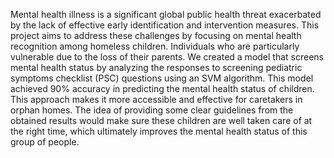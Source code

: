 Mental health illness is a significant global public
health threat exacerbated by the lack of effective early
identification and intervention measures. This project aims to
address these challenges by focusing on mental health
recognition among homeless children. Individuals who are
particularly vulnerable due to the loss of their parents. We
created a model that screens mental health status by analyzing
the responses to screening pediatric symptoms checklist (PSC)
questions using an SVM algorithm. This model achieved 90%
accuracy in predicting the mental health status of children. This
approach makes it more accessible and effective for caretakers
in orphan homes. The idea of providing some clear guidelines
from the obtained results would make sure these children are
well taken care of at the right time, which ultimately improves
the mental health status of this group of people. 
